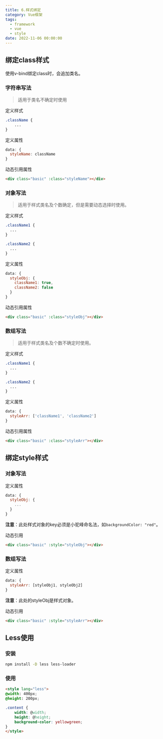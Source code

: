 ```yaml
---
title: 6.样式绑定
category: Vue框架
tags:
  - framework
  - vue
  - style
date: 2022-11-06 00:00:00
---
```




## 绑定class样式

使用v-bind绑定class时，会追加类名。

### 字符串写法

> 适用于类名不确定时使用

定义样式

```css
.className {
	...
}
```

定义属性

```js
data: {
  styleName: className
}
```

动态引用属性

```html
<div class="basic" :class="styleName"></div>
```

### 对象写法

> 适用于样式类名及个数确定，但是需要动态选择时使用。

定义样式

```css
.className1 {
  ...
}

.className2 {
  ...
}
```

定义属性

```js
data: {
  styleObj: {
    className1: true,
    className2: false
  }
}
```

动态引用属性

```html
<div class="basic" :class="styleObj"></div>
```

### 数组写法

> 适用于样式类名及个数不确定时使用。

定义样式

```css
.className1 {
  ...
}

.className2 {
  ...
}
```

定义属性

```js
data: {
  styleArr: ['className1', 'className2']
}
```

动态引用属性

```html
<div class="basic" :class="styleArr"></div>
```



## 绑定style样式

### 对象写法

定义属性

```js
data: {
  styleObj: {
    ...
  }
}
```

**注意**：此处样式对象的key必须是小驼峰命名法，如`backgroundColor: "red"`。

动态引用

```html
<div class="basic" :style="styleObj"></div>
```

### 数组写法

定义属性

```js
data: {
  styleArr: [styleObj1, styleObj2]
}
```

**注意**：此处的styleObj是样式对象。

动态引用

```html
<div class="basic" :style="styleArr"></div>
```



## Less使用

### 安装

```bash
npm install -D less less-loader
```

### 使用

```html
<style lang="less">
@width: 400px;
@height: 200px;

.content {
    width: @width;
    height: @height;
    background-color: yellowgreen;
}
</style>
```

